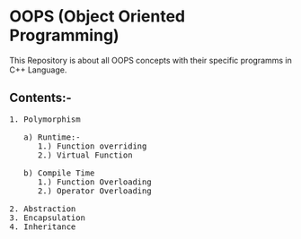 # OOPS (Object Oriented Programming)

This Repository is about all OOPS concepts with their specific programms in C++ Language.

## Contents:-
<pre>
1. Polymorphism <br>
   a) Runtime:- 
      1.) Function overriding 
      2.) Virtual Function <br>
   b) Compile Time
      1.) Function Overloading 
      2.) Operator Overloading <br>
2. Abstraction
3. Encapsulation
4. Inheritance
</pre>
